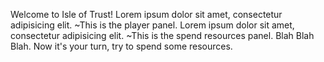 Welcome to Isle of Trust! Lorem ipsum dolor sit amet, consectetur adipisicing elit.
~This is the player panel. Lorem ipsum dolor sit amet, consectetur adipisicing elit.
~This is the spend resources panel. Blah Blah Blah. Now it's your turn, try to spend some resources.
